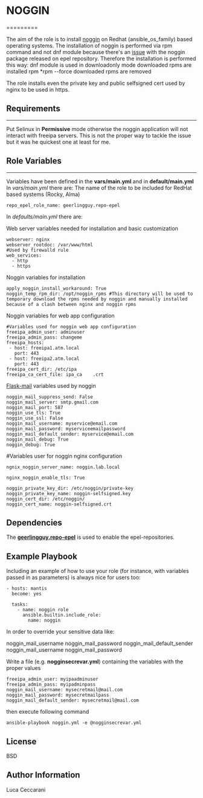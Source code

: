# NOGGIN
=========

The aim of the role is to install [noggin](https://github.com/fedora-infra/noggin) on Redhat (ansible_os_family) based operating systems.
The installation of noggin is performed via rpm command and not dnf module because there's an [issue](https://bugzilla.redhat.com/show_bug.cgi?id=2277356) with the noggin package released on epel repository. Therefore the installation is performed this way:
dnf module is used in downloadonly mode
downloaded rpms are installed rpm *rpm --force
downloaded rpms are removed

The role installs even the private key and public selfsigned cert used by nginx to be used in https.

## Requirements
------------

Put Selinux in **Permissive** mode otherwise the noggin application will not interact with freeipa servers. 
This is not the proper way to tackle the issue but it was he quickest one at least for me.

## Role Variables
--------------

Variables have been defined in the **vars/main.yml** and in **default/main.yml**
In *vars/main.yml* there are:
The name of the role to be included for RedHat based systems (Rocky, Alma)

```
repo_epel_role_name: geerlingguy.repo-epel
```

In *defaults/main.yml* there are:

Web server variables needed for installation and basic customization

```
webserver: nginx
webserver_rootdoc: /var/www/html
#Used by firewalld rule
web_services:
  - http
  - https
```
Noggin variables for installation

```
apply_noggin_install_workaround: True
noggin_temp_rpm_dir: /opt/noggin_rpms #This directory will be used to temporary download the rpms needed by noggin and manually installed because of a clash between nginx and noggin rpms
```
Noggin variables for web app configuration

```
#Variables used for noggin web app configuration
freeipa_admin_user: adminuser
freeipa_admin_pass: changeme
freeipa_hosts:
 - host: freeipa1.atm.local
   port: 443
 - host: freeipa2.atm.local
   port: 443
freeipa_cert_dir: /etc/ipa
freeipa_ca_cert_file: ipa_ca    .crt
```

[Flask-mail](https://flask-mail.readthedocs.io/en/latest/) variables used by noggin

```
noggin_mail_suppress_send: False
noggin_mail_server: smtp.gmail.com
noggin_mail_port: 587
noggin_use_tls: True
noggin_use_ssl: False
noggin_mail_username: myservice@email.com
noggin_mail_password: myserviceemailpassword
noggin_mail_default_sender: myservice@email.com
noggin_mail_debug: True
noggin_debug: True
```

#Variables user for noggin nginx configuration

```
ngnix_noggin_server_name: noggin.lab.local

nginx_noggin_enable_tls: True

noggin_private_key_dir: /etc/noggin/private-key
noggin_private_key_name: noggin-selfsigned.key
noggin_cert_dir: /etc/noggin/
noggin_cert_name: noggin-selfsigned.crt
```

Dependencies
------------
The **[geerlingguy.repo-epel](https://github.com/geerlingguy/ansible-role-repo-epel)** is used to enable the epel-repositories.

Example Playbook
----------------

Including an example of how to use your role (for instance, with variables passed in as parameters) is always nice for users too:

```
- hosts: mantis
  become: yes

  tasks:
    - name: noggin role
      ansible.builtin.include_role:
        name: noggin
```

In order to override your sensitive data like:

noggin_mail_username
noggin_mail_password
noggin_mail_default_sender
noggin_mail_username
noggin_mail_password

Write a file (e.g. **nogginsecrevar.yml**) containing the variables with the proper values 

```
freeipa_admin_user: myipaadminuser
freeipa_admin_pass: myipadminpass
noggin_mail_username: mysecretmail@mail.com
noggin_mail_password: mysecretmailpass
noggin_mail_default_sender: mysecretmail@mail.com
```
then execute following command

`ansible-playbook noggin.yml -e @nogginsecrevar.yml`

License
-------

BSD

Author Information
------------------

Luca Ceccarani
